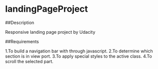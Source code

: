 # landingPageProject

##Description

Responsive landing page project by Udacity

##Requirements

1.To build a navigation bar with through javascript.
2.To determine which section is in view port.
3.To apply special styles to the active class.
4.To scroll the selected part.



